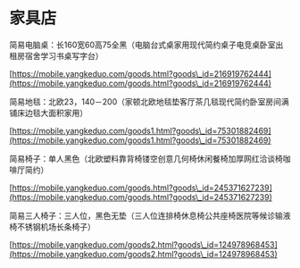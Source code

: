 # 家具店

简易电脑桌：长160宽60高75全黑（电脑台式桌家用现代简约桌子电竞桌卧室出租房宿舍学习书桌写字台）

[https://mobile.yangkeduo.com/goods.html?goods\_id=216919762444](https://mobile.yangkeduo.com/goods.html?goods\_id=216919762444)

简易地毯：北欧23，140－200（家顿北欧地毯垫客厅茶几毯现代简约卧室房间满铺床边毯大面积家用）

[https://mobile.yangkeduo.com/goods1.html?goods\_id=75301882469](https://mobile.yangkeduo.com/goods1.html?goods\_id=75301882469)

简易椅子：单人黑色（北欧塑料靠背椅镂空创意几何椅休闲餐椅加厚网红洽谈椅咖啡厅简约）

[https://mobile.yangkeduo.com/goods.html?goods\_id=245371627239](https://mobile.yangkeduo.com/goods.html?goods\_id=245371627239)

简易三人椅子：三人位，黑色无垫（三人位连排椅休息椅公共座椅医院等候诊输液椅不锈钢机场长条椅子）

[https://mobile.yangkeduo.com/goods2.html?goods\_id=124978968453](https://mobile.yangkeduo.com/goods2.html?goods\_id=124978968453)
